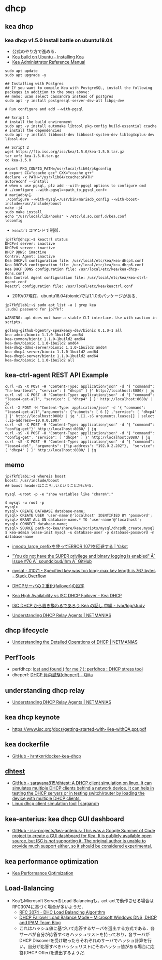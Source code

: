# dhcp

## kea dhcp

### kea dhcp v1.5.0 install battle on ubuntu18.04
- 公式のやり方で進める．
- [Kea build on Ubuntu - Installing Kea](https://kb.isc.org/docs/kea-build-on-ubuntu)
- [Kea Administrator Reference Manual](https://downloads.isc.org/isc/kea/1.5.0/doc/kea-guide.html#install)
```
sudo apt update
sudo apt upgrade -y

## Installing with Postgres
## If you want to compile Kea with PostgreSQL, install the following packages in addition to the ones above:
## memo: ucan select cassandra instead of postgres
sudo apt -y install postgresql-server-dev-all libpq-dev 

# Run configure and add --with-pgsql

## Script 1
# install the build environment
sudo apt -y install automake libtool pkg-config build-essential ccache
# install the dependencies
sudo apt -y install libboost-dev libboost-system-dev liblog4cplus-dev libssl-dev

## Script 2
wget https://ftp.isc.org/isc/kea/1.5.0/kea-1.5.0.tar.gz
tar xvfz kea-1.5.0.tar.gz
cd kea-1.5.0

export PKG_CONFIG_PATH=/usr/local/lib64/pkgconfig
# export CC="ccache gcc" CXX="ccache g++"
declare -x PATH="/usr/lib64/ccache:$PATH"
autoreconf --install
# when u use pgsql, plz add --with-pgsql options to configure cmd
# ./configure --with-pgsql=<path_to_pgsql_conf>
# mariadbなら
./configure --with-mysql=/usr/bin/mariadb_config --with-boost-include=/usr/include/boost
make -j4
sudo make install
echo "/usr/local/lib/hooks" > /etc/ld.so.conf.d/kea.conf
ldconfig
```
- `keactrl` コマンドで制御．
```
jp7fkf@dhcp:~$ keactrl status
DHCPv4 server: inactive
DHCPv6 server: inactive
DHCP DDNS: inactive
Control Agent: inactive
Kea DHCPv4 configuration file: /usr/local/etc/kea/kea-dhcp4.conf
Kea DHCPv6 configuration file: /usr/local/etc/kea/kea-dhcp6.conf
Kea DHCP DDNS configuration file: /usr/local/etc/kea/kea-dhcp-ddns.conf
Kea Control Agent configuration file: /usr/local/etc/kea/kea-ctrl-agent.conf
keactrl configuration file: /usr/local/etc/kea/keactrl.conf
```

- 2019/07現在，ubuntu18.04(bionic)では1.1.0のパッケージがある．
```
jp7fkf@lab1:~$ sudo apt list -a | grep kea
[sudo] password for jp7fkf:

WARNING: apt does not have a stable CLI interface. Use with caution in scripts.

golang-github-bgentry-speakeasy-dev/bionic 0.1.0-1 all
kea-admin/bionic 1.1.0-1build2 amd64
kea-common/bionic 1.1.0-1build2 amd64
kea-dev/bionic 1.1.0-1build2 amd64
kea-dhcp-ddns-server/bionic 1.1.0-1build2 amd64
kea-dhcp4-server/bionic 1.1.0-1build2 amd64
kea-dhcp6-server/bionic 1.1.0-1build2 amd64
kea-doc/bionic 1.1.0-1build2 all
```

## kea-ctrl-agent REST API Example
```
curl -sS -X POST -H "Content-Type: application/json" -d '{ "command": "ha-heartbeat", "service": [ "dhcp4" ] }' http://localhost:8080/ | jq
curl -sS -X POST -H "Content-Type: application/json" -d '{ "command": "lease4-get-all", "service": [ "dhcp4" ] }' http://localhost:8080/ | jq
curl -X POST -H "Content-Type: application/json" -d '{ "command": "lease4-get-all","arguments": {"subnets": [ 6 ]} ,"service": [ "dhcp4" ] }' http://localhost:8080/ | jq '.[].-sS arguments.leases[] | select (.ip-address==10.0.0.100)'
curl -sS -X POST -H "Content-Type: application/json" -d '{ "command": "config-get"}' http://localhost:8080/ | jq
curl -sS -X POST -H "Content-Type: application/json" -d '{ "command": "config-get", "service": [ "dhcp4" ] }' http://localhost:8080/ | jq
curl -sS -X POST -H "Content-Type: application/json" -d '{ "command": "lease4-del", "arguments": {"ip-address": "192.0.2.202"},  "service": [ "dhcp4" ] }' http://localhost:8080/ | jq
```

## memo
```
jp7fkf@lab1:~$ whereis boost
boost: /usr/include/boost
## boost headerはここらしいということがわかる．

mysql -uroot -p -e "show variables like "chara%";"
```

```
$ mysql -u root -p
mysql>
mysql> CREATE DATABASE database-name;
mysql> CREATE USER 'user-name'@'localhost' IDENTIFIED BY 'password';
mysql> GRANT ALL ON database-name.* TO 'user-name'@'localhost';
mysql> CONNECT database-name;
mysql> SOURCE path-to-kea/share/kea/scripts/mysql/dhcpdb_create.mysql
$ kea-admin lease-init mysql -u database-user -p database-password -n database-name
```

- [innodb_large_prefixを使ってERROR 1071を回避する | Yakst](https://yakst.com/ja/posts/734)
- ["You do not have the SUPER privilege and binary logging is enabled" Âˇ Issue #76 Âˇ soundcloud/lhm Âˇ GitHub](https://github.com/soundcloud/lhm/issues/76)
- [mysql - #1071 - Specified key was too long; max key length is 767 bytes - Stack Overflow](https://stackoverflow.com/questions/1814532/1071-specified-key-was-too-long-max-key-length-is-767-bytes)
- [DHCPサーバの２重化(failover)の設定](http://unixservermemo.web.fc2.com/sv/dhcp-failover.htm)

- [Kea High Availability vs ISC DHCP Failover - Kea DHCP](https://kb.isc.org/docs/aa-01617)
- [ISC DHCP から置き換わるであろう Kea の話し 中編 - /var/log/study](https://yaaamaaaguuu.hatenablog.com/entry/2017/12/11/112356)

- [Understanding DHCP Relay Agents | NETMANIAS](https://www.netmanias.com/en/post/techdocs/6000/dhcp-network-protocol/understanding-dhcp-relay-agents)

## dhcp lifecycle
- [Understanding the Detailed Operations of DHCP | NETMANIAS](https://www.netmanias.com/en/post/techdocs/5999/dhcp-network-protocol/understanding-the-detailed-operations-of-dhcp)

## PerfTools
- perfdhcp: [lost and found ( for me ? ): perfdhcp : DHCP stress tool](http://lost-and-found-narihiro.blogspot.com/2013/04/perfdhcp-dhcp-stress-tool.html)
- dhcperf: [DHCP 負荷試験(dhcperf) - Qiita](https://qiita.com/gzock/items/3732475ef97ee0536589)

## understanding dhcp relay
- [Understanding DHCP Relay Agents | NETMANIAS](https://www.netmanias.com/en/post/techdocs/6000/dhcp-network-protocol/understanding-dhcp-relay-agents)

## kea dhcp keynote
- https://www.isc.org/docs/getting-started-with-Kea-withQA.ppt.pdf

## kea dockerfile
- [GitHub - hrntknr/docker-kea-dhcp](https://github.com/hrntknr/docker-kea-dhcp)

## [dhtest](https://github.com/saravana815/dhtest)
- [GitHub - saravana815/dhtest: A DHCP client simulation on linux. It can simulates multiple DHCP clients behind a network device.  It can help in testing the DHCP servers or in testing switch/router by loading the device with  multiple DHCP clients.](https://github.com/saravana815/dhtest)
- [Linux dhcp client simulation tool | sargandh](https://sargandh.wordpress.com/2012/02/23/linux-dhcp-client-simulation-tool/)

## kea-anterius: kea dhcp GUI dashboard
- [GitHub - isc-projects/kea-anterius: This was a Google Summer of Code project to create a GUI dashboard for Kea. It is publicly available open source, but ISC is *not* supporting it.  The original author is unable to provide much support either, so it should be considered experimental.](https://github.com/isc-projects/kea-anterius)

## kea performance optimization
- [Kea Performance Optimization](https://kb.isc.org/docs/kea-performance-optimization)

## Load-Balancing
- KeaもMicrosoft ServerのLoad-Balancingも，act-actで動作させる場合はRFC3074に基づく場合が多いようだ．
  - [RFC 3074 - DHC Load Balancing Algorithm](https://tools.ietf.org/html/rfc3074)
  - [DHCP Failover Load Balance Mode – Microsoft Windows DNS, DHCP and IPAM Team Blog](https://blogs.technet.microsoft.com/teamdhcp/2012/08/06/dhcp-failover-load-balance-mode/)
  - これはハッシュ値に基づいて応答するサーバを選出する方式である．各サーバが自分が応答すべきハッシュリストを持っており，各サーバがDHCP Discoverを受け取ったらそれぞれのサーバでハッシュ計算を行い，自分が応答すべきハッシュリストにそのハッシュ値がある場合に応答(DHCP Offer)を送出するようだ．